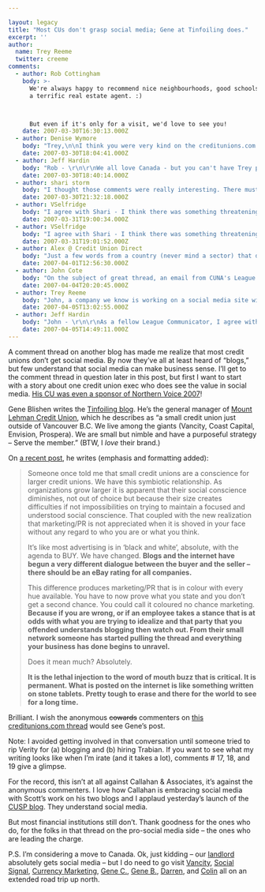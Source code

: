 ```yaml
---

layout: legacy
title: "Most CUs don't grasp social media; Gene at Tinfoiling does."
excerpt: ''
author:
  name: Trey Reeme
  twitter: creeme
comments:
  - author: Rob Cottingham
    body: >-
      We're always happy to recommend nice neighbourhoods, good schools, and
      a terrific real estate agent. :)



      But even if it's only for a visit, we'd love to see you!
    date: 2007-03-30T16:30:13.000Z
  - author: Denise Wymore
    body: "Trey,\n\nI think you were very kind on the creditunions.com thread. Those anonymous posts are so imperious. \n\n[ I just looked that word up and it so fits ]\n\nThat should be today's word. Let's all use it in a sentence."
    date: 2007-03-30T18:04:41.000Z
  - author: Jeff Hardin
    body: "Rob - \r\n\r\nWe all love Canada - but you can't have Trey permanently under any circumstances! :)\r\n\r\nHave a nice weekend!\r\nJeff"
    date: 2007-03-30T18:40:14.000Z
  - author: shari storm
    body: "I thought those comments were really interesting. There must be something threatening about social media to have folks so vehemently insisting on justification. \r\n\r\nBut they are right about one thing, there are a lot of people / companies out there trying to make a buck off blogging (we get calls all the time from people wanting to help us increase our SEO or whatever the popular phrases are right now). \r\n\r\nBut the thing about Trabian is you have proven over the years that you understand credit unions and are an informed, caring vendor (sorry,  business partner). How did you prove it? Through the history of your blog.\r\n\r\nOn a tangent…. Why is it that the staff in accounting never have to justify their existence? I’ve never seen an ROI on the numerous spreadsheets they crank out…. Hmmm..\r\n\r\nOK, I’m with Chuck, time to start the weekend. \r\n\r\nCheers.  \r\n"
    date: 2007-03-30T21:32:18.000Z
  - author: VSelfridge
    body: "I agree with Shari - I think there was something threatening about either the article or the webcast that has someone in CU land worried that they are missing \"the next big thing.\"   And - instead of saying to themselves \"Self, I'm not sure where I stand on blogs yet - why don't I watch the trends and keep my eyes on what's happening\" - they decide they need to try to defend why their CU isn't involved yet.\r\n\r\nUnderstandable I guess - but why not just say \"I don't see the ROI yet - so until then, our CU us going to sit this one out...\"\r\n\r\nIt did make for an interesting thread though! "
    date: 2007-03-31T19:00:34.000Z
  - author: VSelfridge
    body: "I agree with Shari - I think there was something threatening about either the article or the webcast that has someone in CU land worried that they are missing \"the next big thing.\"   And - instead of saying to themselves \"Self, I'm not sure where I stand on blogs yet - why don't I watch the trends and keep my eyes on what's happening\" - they decide they need to try to defend why their CU isn't involved yet.\r\n\r\nUnderstandable I guess - but why not just say \"I don't see the ROI yet - so until then, our CU us going to sit this one out...\"\r\n\r\nIt did make for an interesting thread though! "
    date: 2007-03-31T19:01:52.000Z
  - author: Alex @ Credit Union Direct
    body: "Just a few words from a country (never mind a sector) that doesn't get blogging yet ... its the UK.\r\n\r\nCredit Union Direct are in Study Group mode. So the blog on the site is a way of trying to stimulate debate and interest in what we are doing. Feel free to chip in, add us to blog rolls etc etc. I don't know of any other UK CU blog.\r\n\r\nThe UK are a wee bit reserved in publicly stating views so Credit Union Direct blog comments are few and far between - or it might be that the blog is boring..I don't know, your own polite views are welcome. \r\n\r\nNonetheless I find the Credit Union Direct blog helpful in ensuring that the study group is seen as alive and that we are trying to get a CU going using all this Web 2 stuff. \r\n\r\nMore importantly it is a fantastic way to catch thoughts and issues that in the end will become the underlying philosophy of the business and I like that idea a lot. \r\n\r\nOnline discussion (public or private) is never easy and it is very easy to upset someone inadvertently. But the alternative to discussion is much worse........silence.\r\n\r\n(great thread)\r\n\r\nalex\r\n\r\n"
    date: 2007-04-01T12:56:30.000Z
  - author: John Cote
    body: "On the subject of great thread, an email from CUNA's League Communicator Listserve rolled through my Inbox today.  It reads:\n\nThe Hilton Hotel Corporation has started a Web site called: behospitable.com where you can submit your stories of good deeds and “get on the map.”  The ad is in Time Magazine this week and says “share any good deed you see.” You can submit something you did or something you witnessed. It may be a good place to put your credit union or employees’ good deed stories.\n\nAnd my response:\n\nTo me it sounds like the type of website CUNA ought to be doing specifically for credit unions ... how about ownyourcu.com or .org ... both domains appear to be available.\n \nHow cool would that be ... a place where credit union members all over the country could tell their OWN member service stories.  Small cards posted at every MSR window in every branch, ATM and drive-up window in the country ... \"Love your credit union?  Tell us why at ownyourcu.com\"\n \nOr am I just dreaming?\n\nI wonder if any of my fellow League Communicators will respond.  CUNA probably isn't likely to start a social media site like that (not sure if it should be a blog or not) but somebody should.  Trey?\n\nJohn\n"
    date: 2007-04-04T20:20:45.000Z
  - author: Trey Reeme
    body: "John, a company we know is working on a social media site with a very similar idea, but I hesitate to make that announcement for them just yet (it's not Trabian, I promise).  \n\nWhen that company launches their site, we'll most certainly let everyone know here."
    date: 2007-04-05T13:02:55.000Z
  - author: Jeff Hardin
    body: "John - \r\n\r\nAs a fellow League Communicator, I agree with your sentiments wholeheartedly!  There are so many great stories out there waiting to be shared with the world. \r\n\r\nFantastic idea!"
    date: 2007-04-05T14:49:11.000Z
---
```


<p>A comment thread on another blog has made me realize that most credit unions don&#8217;t get social media.  By now they&#8217;ve all at least heard of &#8220;blogs,&#8221; but few understand that social media can make business sense.  I&#8217;ll get to the comment thread in question later in this post, but first I want to start with a story about one credit union exec who does see the value in social media. <a href="http://tinfoiling.wordpress.com/2007/02/05/the-poster-arrived/">His CU was even a sponsor of Northern Voice 2007</a>!</p>
<p>Gene Blishen writes the <a href="http://tinfoiling.wordpress.com">Tinfoiling blog</a>.  He&#8217;s the general manager of <a href="www.mtlehman.com">Mount Lehman Credit Union</a>, which he describes as &#8220;a small credit union just outside of Vancouver B.C. We live among the giants (Vancity, Coast Capital, Envision, Prospera). We are small but nimble and have a purposeful strategy – Serve the member.&#8221;  (BTW, I <em>love</em> their brand.)</p>
<p>On <a href="http://tinfoiling.wordpress.com/2007/03/29/in-your-face/">a recent post</a>, he writes (emphasis and formatting added):</p>
<blockquote><p>Someone once told me that small credit unions are a conscience for larger credit unions. We have this symbiotic relationship. As organizations grow larger it is apparent that their social conscience diminishes, not out of choice but because their size creates difficulties if not impossibilities on trying to maintain a focused and understood social conscience. That coupled with the new realization that marketing/PR is not appreciated when it is shoved in your face without any regard to who you are or what you think.</p><p>It&#8217;s like most advertising is in &#8216;black and white&#8217;, absolute, with the agenda to <span class="caps">BUY</span>. We have changed. <strong>Blogs and the internet have begun a very different dialogue between the buyer and the seller &#8211; there should be an eBay rating for all companies.</strong></p><p>This difference produces marketing/PR that is in colour with every hue available. You have to now prove what you state and you don&#8217;t get a second chance. You could call it coloured no chance marketing. <strong>Because if you are wrong, or if an employee takes a stance that is at odds with what you are trying to idealize and that party that you offended understands blogging then watch out. From their small network someone has started pulling the thread and everything your business has done begins to unravel.</strong></p><p>Does it mean much? Absolutely.</p><p><strong>It is the lethal injection to the word of mouth buzz that is critical. It is permanent. What is posted on the internet is like something written on stone tablets. Pretty tough to erase and there for the world to see for a long time.</strong></p></blockquote>
<p>Brilliant.  I wish the anonymous <del>cowards</del> commenters on <a href="http://www.creditunions.com/home/articles/template.asp?article_id=2263">this creditunions.com thread</a> would see Gene&#8217;s post.</p>
<p>Note: I avoided getting involved in that conversation until someone tried to rip Verity for (a) blogging and (b) hiring Trabian.  If you want to see what my writing looks like when I&#8217;m irate (and it takes a lot), comments # 17, 18, and 19 give a glimpse.</p>
<p>For the record, this isn&#8217;t at all against Callahan &#38; Associates, it&#8217;s against the anonymous commenters.  I love how Callahan is embracing social media with Scott&#8217;s work on his two blogs and I applaud yesterday&#8217;s launch of the <a href="http://blog.creditunions.com/CUSP"><span class="caps">CUSP</span> blog</a>.  They understand social media.</p>
<p>But most financial institutions still don&#8217;t.  Thank goodness for the ones who do, for the folks in that thread on the pro-social media side &#8211; the ones who are leading the charge.</p>
<p>P.S. I&#8217;m considering a move to Canada.  Ok, just kidding &#8211; our <a href="http://www.forumcu.com">landlord</a> absolutely gets social media &#8211; but I do need to go visit <a href="http://vancity.com">Vancity</a>, <a href="http://www.socialsignal.com">Social Signal</a>, <a href="http://www.currencymarketing.ca">Currency Marketing</a>, <a href="http://opensourcecu.com/author/gene-creelman">Gene C.</a>, <a href="http://tinfoiling.wordpress.com">Gene B.</a>, <a href="http://www.darrenbarefoot.com">Darren</a>, and <a href="http://thebankwatch.com">Colin</a> all on an extended road trip up north.</p>